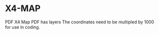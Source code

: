 # X4-MAP
PDF X4 Map
PDF has layers
The coordinates need to be multipled by 1000 for use in coding.  
